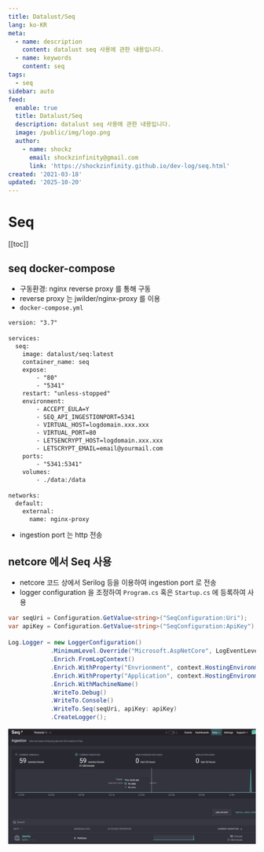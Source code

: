 ```yaml
---
title: Datalust/Seq
lang: ko-KR
meta:
  - name: description
    content: datalust seq 사용에 관한 내용입니다.
  - name: keywords
    content: seq
tags:
  - seq
sidebar: auto
feed:
  enable: true
  title: Datalust/Seq
  description: datalust seq 사용에 관한 내용입니다.
  image: /public/img/logo.png
  author:
    - name: shockz
      email: shockzinfinity@gmail.com
      link: 'https://shockzinfinity.github.io/dev-log/seq.html'
created: '2021-03-18'
updated: '2025-10-20'
---
```


# Seq

<TagLinks />

[[toc]]

## seq docker-compose

- 구동환경: nginx reverse proxy 를 통해 구동
- reverse proxy 는 jwilder/nginx-proxy 를 이용
- `docker-compose.yml`
```docker
version: "3.7"

services:
  seq:
    image: datalust/seq:latest
    container_name: seq
    expose:
        - "80"
        - "5341"
    restart: "unless-stopped"
    environment:
        - ACCEPT_EULA=Y
        - SEQ_API_INGESTIONPORT=5341
        - VIRTUAL_HOST=logdomain.xxx.xxx
        - VIRTUAL_PORT=80
        - LETSENCRYPT_HOST=logdomain.xxx.xxx
        - LETSCRYPT_EMAIL=email@yourmail.com
    ports:
        - "5341:5341"
    volumes:
        - ./data:/data

networks:
  default:
    external:
      name: nginx-proxy
```
- ingestion port 는 http 전송

## netcore 에서 Seq 사용

- netcore 코드 상에서 Serilog 등을 이용하여 ingestion port 로 전송
- logger configuration 을 조정하여 `Program.cs` 혹은 `Startup.cs` 에 등록하여 사용
```csharp
var seqUri = Configuration.GetValue<string>("SeqConfiguration:Uri");
var apiKey = Configuration.GetValue<string>("SeqConfiguration:ApiKey");

Log.Logger = new LoggerConfiguration()
            .MinimumLevel.Override("Microsoft.AspNetCore", LogEventLevel.Warning)
            .Enrich.FromLogContext()
            .Enrich.WithProperty("Envrionment", context.HostingEnvironment.EnvrionmentName)
            .Enrich.WithProperty("Application", context.HostingEnvironment.ApplicationName)
            .Enrich.WithMachineName()
            .WriteTo.Debug()
            .WriteTo.Console()
            .WriteTo.Seq(seqUri, apiKey: apiKey)
            .CreateLogger();
```
![seq.ingestion](./image/seq.ingestion.1.png)
